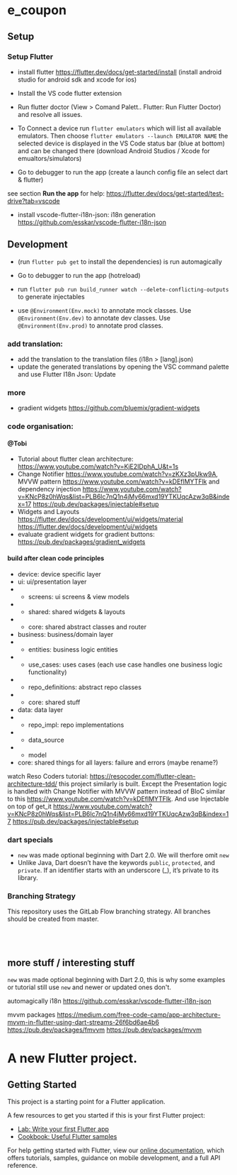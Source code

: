 # e_coupon

## Setup

### Setup Flutter

- install flutter https://flutter.dev/docs/get-started/install (install android studio for android sdk and xcode for ios)

- Install the VS code flutter extension

- Run flutter doctor (View > Comand Palett.. Flutter: Run Flutter Doctor) and resolve all issues.

- To Connect a device run
  `flutter emulators`
  which will list all available emulators. Then choose
  `flutter emulators --launch EMULATOR NAME`
  the selected device is displayed in the VS Code status bar (blue at bottom) and can be changed there
  (download Android Studios / Xcode for emualtors/simulators)

- Go to debugger to run the app (create a launch config file an select dart & flutter)

see section **Run the app** for help: https://flutter.dev/docs/get-started/test-drive?tab=vscode

- install vscode-flutter-i18n-json: i18n generation https://github.com/esskar/vscode-flutter-i18n-json

## Development

- (run `flutter pub get` to install the dependencies) is run automagically
- Go to debugger to run the app (hotreload)

- run `flutter pub run build_runner watch --delete-conflicting-outputs` to generate injectables

- use `@Environment(Env.mock)` to annotate mock classes. Use `@Environment(Env.dev)` to annotate dev classes. Use `@Environment(Env.prod)` to annotate prod classes.

### add translation:

- add the translation to the translation files (i18n > [lang].json)
- update the generated translations by opening the VSC command palette and use Flutter I18n Json: Update

### more

- gradient widgets https://github.com/bluemix/gradient-widgets

### code organisation:

#### @Tobi

- Tutorial about flutter clean architecture: https://www.youtube.com/watch?v=KjE2IDphA_U&t=1s
- Change Notifier https://www.youtube.com/watch?v=zKXz3pUkw9A, MVVW pattern https://www.youtube.com/watch?v=kDEflMYTFlk and dependency injection https://www.youtube.com/watch?v=KNcP8z0hWqs&list=PLB6lc7nQ1n4jMy66mxd19YTKUqcAzw3qB&index=17 https://pub.dev/packages/injectable#setup
- Widgets and Layouts https://flutter.dev/docs/development/ui/widgets/material https://flutter.dev/docs/development/ui/widgets
- evaluate gradient widgets for gradient buttons: https://pub.dev/packages/gradient_widgets

#### build after clean code principles

- device: device specific layer
- ui: ui/presentation layer
- - screens: ui screens & view models
- - shared: shared widgets & layouts
- - core: shared abstract classes and router
- business: business/domain layer
- - entities: business logic entities
- - use_cases: uses cases (each use case handles one business logic functionality)
- - repo_definitions: abstract repo classes
- - core: shared stuff
- data: data layer
- - repo_impl: repo implementations
- - data_source
- - model
- core: shared things for all layers: failure and errors (maybe rename?)

watch Reso Coders tutorial: https://resocoder.com/flutter-clean-architecture-tdd/ this project similarly is built. Except the Presentation logic is handled with Change Notifier with MVVW pattern instead of BloC similar to this https://www.youtube.com/watch?v=kDEflMYTFlk. And use Injectable on top of get_it https://www.youtube.com/watch?v=KNcP8z0hWqs&list=PLB6lc7nQ1n4jMy66mxd19YTKUqcAzw3qB&index=17 https://pub.dev/packages/injectable#setup

### dart specials

- `new` was made optional beginning with Dart 2.0. We will therfore omit `new`
- Unlike Java, Dart doesn’t have the keywords `public`, `protected`, and `private`. If an identifier starts with an underscore (\_), it’s private to its library.

### Branching Strategy

This repository uses the GitLab Flow branching strategy.
All branches should be created from master.

<br/>
<br/>

## more stuff / interesting stuff

`new` was made optional beginning with Dart 2.0, this is why some examples or tutorial still use `new` and newer or updated ones don't.

automagically i18n https://github.com/esskar/vscode-flutter-i18n-json

mvvm packages https://medium.com/free-code-camp/app-architecture-mvvm-in-flutter-using-dart-streams-26f6bd6ae4b6
https://pub.dev/packages/fmvvm https://pub.dev/packages/mvvm

# A new Flutter project.

## Getting Started

This project is a starting point for a Flutter application.

A few resources to get you started if this is your first Flutter project:

- [Lab: Write your first Flutter app](https://flutter.dev/docs/get-started/codelab)
- [Cookbook: Useful Flutter samples](https://flutter.dev/docs/cookbook)

For help getting started with Flutter, view our
[online documentation](https://flutter.dev/docs), which offers tutorials,
samples, guidance on mobile development, and a full API reference.
